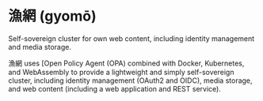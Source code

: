 # 漁網 (gyomō)

Self-sovereign cluster for own web content, including identity management and media storage.

漁網 uses [Open Policy Agent (OPA) combined with Docker, Kubernetes, and WebAssembly to provide a lightweight and simply self-sovereign cluster, including identity management (OAuth2 and OIDC), media storage, and web content (including a web application and REST service). 
